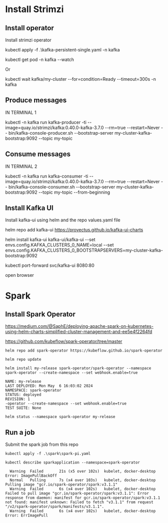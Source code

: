 # Install Strimzi

## Install operator
Install strimzi operator

kubectl apply -f .\kafka-persistent-single.yaml -n kafka


kubectl get pod -n kafka --watch

Or

kubectl wait kafka/my-cluster --for=condition=Ready --timeout=300s -n kafka 

## Produce messages

IN TERMINAL 1

kubectl -n kafka run kafka-producer -ti --image=quay.io/strimzi/kafka:0.40.0-kafka-3.7.0 --rm=true --restart=Never -- bin/kafka-console-producer.sh --bootstrap-server my-cluster-kafka-bootstrap:9092 --topic my-topic

## Consume messages

IN TERMINAL 2

kubectl -n kafka run kafka-consumer -ti --image=quay.io/strimzi/kafka:0.40.0-kafka-3.7.0 --rm=true --restart=Never -- bin/kafka-console-consumer.sh --bootstrap-server my-cluster-kafka-bootstrap:9092 --topic my-topic --from-beginning

## Install Kafka UI

Install kafka-ui using helm and the repo values.yaml file

helm repo add kafka-ui https://provectus.github.io/kafka-ui-charts

helm install kafka-ui kafka-ui/kafka-ui --set envs.config.KAFKA_CLUSTERS_0_NAME=local --set envs.config.KAFKA_CLUSTERS_0_BOOTSTRAPSERVERS=my-cluster-kafka-bootstrap:9092

kubectl port-forward svc/kafka-ui 8080:80

open browser

# Spark 

## Install Spark Operator

https://medium.com/@SaphE/deploying-apache-spark-on-kubernetes-using-helm-charts-simplified-cluster-management-and-ee5e4f2264fd

https://github.com/kubeflow/spark-operator/tree/master


```
helm repo add spark-operator https://kubeflow.github.io/spark-operator

helm repo update

helm install my-release spark-operator/spark-operator --namespace spark-operator --create-namespace --set webhook.enable=true 

NAME: my-release
LAST DEPLOYED: Mon May  6 16:03:02 2024
NAMESPACE: spark-operator
STATUS: deployed
REVISION: 1                                                                                             -operator --create-namespace --set webhook.enable=true 
TEST SUITE: None

helm status --namespace spark-operator my-release

```

## Run a job

Submit the spark job from this repo

```
kubectl apply -f .\spark\spark-pi.yaml

kubectl describe sparkapplication --namespace=spark-operator
```

```
  Warning  Failed       21s (x5 over 102s)  kubelet, docker-desktop  Error: ImagePullBackOff
  Normal   Pulling      7s (x4 over 103s)   kubelet, docker-desktop  Pulling image "gcr.io/spark-operator/spark:v3.1.1"
  Warning  Failed       6s (x4 over 102s)   kubelet, docker-desktop  Failed to pull image "gcr.io/spark-operator/spark:v3.1.1": Error response from daemon: manifest for gcr.io/spark-operator/spark:v3.1.1 not found: manifest unknown: Failed to fetch "v3.1.1" from request "/v2/spark-operator/spark/manifests/v3.1.1".
  Warning  Failed       6s (x4 over 102s)   kubelet, docker-desktop  Error: ErrImagePull

```

